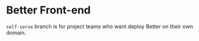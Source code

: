 # Better Front-end

`self-serve` branch is for project teams who want deploy Better on their own domain.
